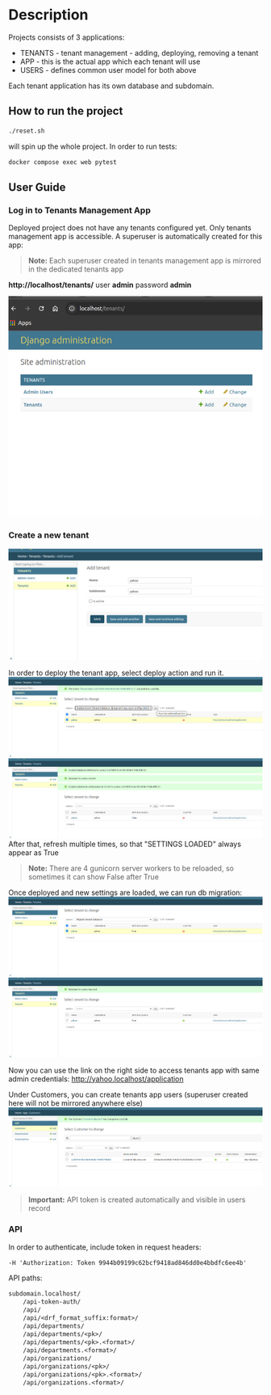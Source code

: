 # Description

Projects consists of 3 applications:
- TENANTS - tenant management - adding, deploying, removing a tenant
- APP - this is the actual app which each tenant will use
- USERS - defines common user model for both above

Each tenant application has its own database and subdomain.


## How to run the project

```sh
./reset.sh
```
will spin up the whole project.
In order to run tests:

```sh
docker compose exec web pytest
```

## User Guide
### Log in to Tenants Management App
Deployed project does not have any tenants configured yet.
Only tenants management app is accessible. 
A superuser is automatically created for this app:
> **Note:** Each superuser created in tenants management app is mirrored in the dedicated tenants app

**http://localhost/tenants/**   user **admin** password **admin**

![img.png](images/img.png)

### Create a new tenant
![add-tenant.png](images/add-tenant.png)

In order to deploy the tenant app, select deploy action and run it.
![deploy.png](images/deploy.png)
![img_1.png](images/img_1.png)
After that, refresh multiple times, so that "SETTINGS LOADED" always appear as True 

> **Note:** There are 4 gunicorn server workers to be reloaded, so sometimes it can show False after True

Once deployed and new settings are loaded, we can run db migration:
![img_2.png](images/img_2.png)
![img_3.png](images/img_3.png)

Now you can use the link on the right side to access tenants app with same admin credentials:
http://yahoo.localhost/application

Under Customers, you can create tenants app users (superuser created here will not be mirrored anywhere else)
![img_4.png](images/img_4.png)
> **Important:** API token is created automatically and visible in users record

### API
In order to authenticate, include token in request headers:
```
-H 'Authorization: Token 9944b09199c62bcf9418ad846dd0e4bbdfc6ee4b'
```

API paths:

    subdomain.localhost/
        /api-token-auth/
        /api/
        /api/<drf_format_suffix:format>/
        /api/departments/
        /api/departments/<pk>/ 
        /api/departments/<pk>.<format>/
        /api/departments.<format>/
        /api/organizations/
        /api/organizations/<pk>/ 
        /api/organizations/<pk>.<format>/
        /api/organizations.<format>/


